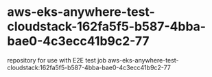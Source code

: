 # aws-eks-anywhere-test-cloudstack-162fa5f5-b587-4bba-bae0-4c3ecc41b9c2-77
repository for use with E2E test job aws-eks-anywhere-test-cloudstack:162fa5f5-b587-4bba-bae0-4c3ecc41b9c2-77
